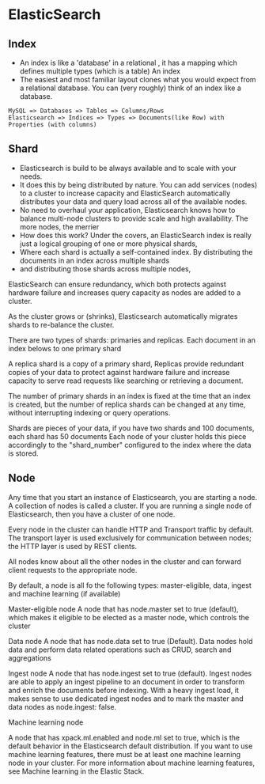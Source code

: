 
# ElasticSearch

## Index

* An index is like a 'database' in a relational , it has a mapping which defines multiple types (which is a table)
An index
* The easiest and most familiar layout clones what you would expect from a relational database. You can (very roughly) think of an index like a database.

```
MySQL => Databases => Tables => Columns/Rows
Elasticsearch => Indices => Types => Documents(like Row) with Properties (with columns)
```

## Shard

* Elasticsearch is build to be always available and to scale with your needs.
* It does this by being distributed by nature. You can add services (nodes) to a cluster to increase capacity and ElasticSearch automatically distributes your data and query load across all of the available nodes.
* No need to overhaul your application, Elasticsearch knows how to balance multi-node clusters to provide scale and high availability. The more nodes, the merrier
* How does this work? Under the covers, an ElasticSearch index is really just a logical grouping of one or more physical shards,
* Where each shard is actually a self-contained index. By distributing the documents in an index across multiple shards
* and distributing those shards across multiple nodes,

ElasticSearch can ensure redundancy, which both protects against hardware failure and increases query capacity as nodes are added to a cluster.

As the cluster grows or (shrinks), Elasticsearch automatically migrates shards to re-balance the cluster.

There are two types of shards: primaries and replicas. Each document in an index belows to one primary shard

A replica shard is a copy of a primary shard, Replicas provide redundant copies of your data to protect against hardware failure and increase capacity to serve read requests like searching or retrieving a document.

The number of primary shards in an index is fixed at the time that an index is created, but the number of replica shards can be changed at any time, without interrupting indexing or query operations.

Shards are pieces of your data, if you have two shards and 100 documents, each shard has 50 documents
Each node of your cluster holds this piece accordingly to the "shard_number" configured to the index where the data is stored.

## Node

Any time that you start an instance of Elasticsearch, you are starting a node. A collection of nodes is called a cluster. If you are running a single node of Elasticsearch, then you have a cluster of one node.

Every node in the cluster can handle HTTP and Transport traffic by default. The transport layer is used exclusively for communication between nodes; the HTTP layer is used by REST clients.

All nodes know about all the other nodes in the cluster and can forward client requests to the appropriate node.

By default, a node is all fo the following types: master-eligible, data, ingest and machine learning (if available)

Master-eligible node
    A node that has node.master set to true (default), which makes it eligible to be elected as a master node, which controls the cluster

Data node
    A node that has node.data set to true (Default). Data nodes hold data and perform data related operations such as CRUD, search and aggregations

Ingest node
    A node that has node.ingest set to true (default). Ingest nodes are able to apply an ingest pipeline to an document in order to transform and enrich the documents before indexing. With a heavy ingest load, it makes sense to use dedicated ingest nodes and to mark the master and data nodes as node.ingest: false.

Machine learning node

A node that has xpack.ml.enabled and node.ml set to true, which is the default behavior in the Elasticsearch default distribution. If you want to use machine learning features, there must be at least one machine learning node in your cluster. For more information about machine learning features, see Machine learning in the Elastic Stack.